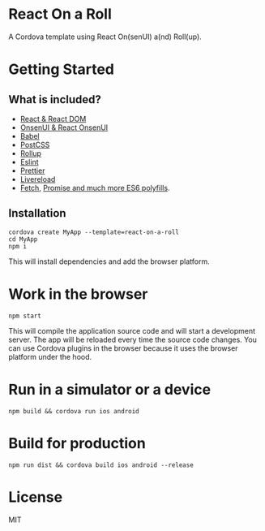 # React On a Roll

A Cordova template using React On(senUI) a(nd) Roll(up).

# Getting Started

## What is included?

- [React & React DOM](https://facebook.github.io/react/)
- [OnsenUI & React OnsenUI](https://onsen.io/)
- [Babel](https://babeljs.io/)
- [PostCSS](http://postcss.org/)
- [Rollup](https://rollupjs.org/)
- [Eslint](http://eslint.org/)
- [Prettier](https://github.com/prettier/prettier)
- [Livereload](http://livereload.com/)
- [Fetch](https://github.com/whatwg/fetch), [Promise and much more ES6 polyfills](https://babeljs.io/docs/usage/polyfill/).

## Installation

```
cordova create MyApp --template=react-on-a-roll
cd MyApp
npm i
```

This will install dependencies and add the browser platform.

# Work in the browser

```
npm start
```

This will compile the application source code and will start a development server. The app will be reloaded every time the source code changes. You can use Cordova plugins in the browser because it uses the browser platform under the hood.

# Run in a simulator or a device

```
npm build && cordova run ios android
```

# Build for production

```
npm run dist && cordova build ios android --release
```

# License

MIT